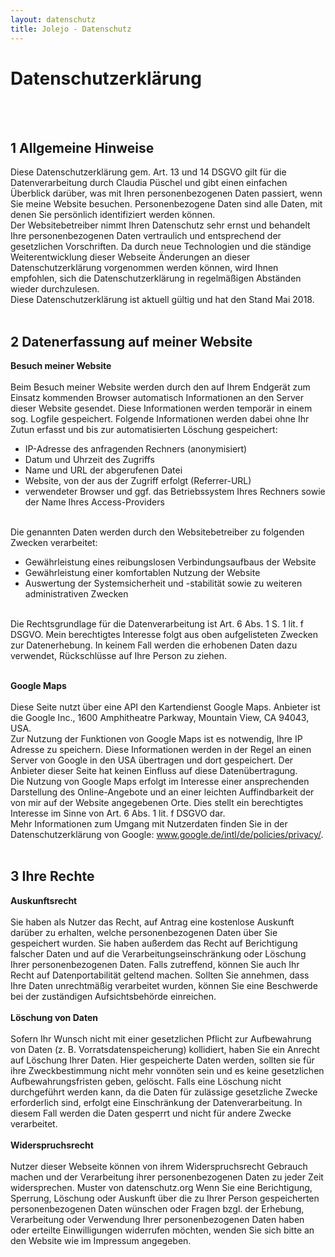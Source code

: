 ```yaml
---
layout: datenschutz
title: Jolejo - Datenschutz
---
```



<h1>Datenschutzerklärung</h1>
<br/><br/>

<h2>1 Allgemeine Hinweise</h2>

Diese Datenschutzerklärung gem. Art. 13 und 14 DSGVO gilt für die Datenverarbeitung durch Claudia Püschel und gibt einen einfachen Überblick darüber, was mit Ihren personenbezogenen Daten passiert, wenn Sie meine Website besuchen. Personenbezogene Daten sind alle Daten, mit denen Sie persönlich identifiziert werden können.
<br/>
Der Websitebetreiber nimmt Ihren Datenschutz sehr ernst und behandelt Ihre
personenbezogenen Daten vertraulich und entsprechend der gesetzlichen Vorschriften. Da durch neue Technologien und die ständige Weiterentwicklung dieser Webseite Änderungen an dieser Datenschutzerklärung vorgenommen werden können, wird Ihnen empfohlen, sich die Datenschutzerklärung in regelmäßigen Abständen wieder durchzulesen.
 <br/>
Diese Datenschutzerklärung ist aktuell gültig und hat den Stand Mai 2018.
<br/><br/>

<h2>2 Datenerfassung auf meiner Website</h2>

<b>Besuch meiner Website</b>
<br/><br/>
Beim Besuch meiner Website werden durch den auf Ihrem Endgerät zum Einsatz kommenden Browser automatisch Informationen an den Server dieser Website gesendet. Diese Informationen werden temporär in einem sog. Logfile gespeichert. Folgende Informationen werden dabei ohne Ihr Zutun erfasst und bis zur automatisierten Löschung gespeichert:
<br/>
<ul>
<li>IP-Adresse des anfragenden Rechners (anonymisiert)</li>
<li>Datum und Uhrzeit des Zugriffs</li>
<li>Name und URL der abgerufenen Datei</li>
<li>Website, von der aus der Zugriff erfolgt (Referrer-URL)</li>
<li>verwendeter Browser und ggf. das Betriebssystem Ihres Rechners sowie der Name Ihres Access-Providers</li>
</ul>
<br/>
Die genannten Daten werden durch den Websitebetreiber zu folgenden Zwecken verarbeitet:
<br/>
<UL>
<li>Gewährleistung eines reibungslosen Verbindungsaufbaus der Website</li>
<li>Gewährleistung einer komfortablen Nutzung der Website</li>
<li>Auswertung der Systemsicherheit und -stabilität sowie zu weiteren administrativen Zwecken</li>
</UL>

<br/>
Die Rechtsgrundlage für die Datenverarbeitung ist Art. 6 Abs. 1 S. 1 lit. f DSGVO. Mein berechtigtes Interesse folgt aus oben aufgelisteten Zwecken zur Datenerhebung. In keinem Fall werden die erhobenen Daten dazu verwendet, Rückschlüsse auf Ihre Person zu ziehen.
<br/><br/>

<b>Google Maps</b>
<br/><br/>
Diese Seite nutzt über eine API den Kartendienst Google Maps. Anbieter ist die Google Inc., 1600 Amphitheatre Parkway, Mountain View, CA 94043, USA.
<br/>
Zur Nutzung der Funktionen von Google Maps ist es notwendig, Ihre IP Adresse zu speichern. Diese Informationen werden in der Regel an einen Server von Google in den USA übertragen und dort gespeichert. Der Anbieter dieser Seite hat keinen Einfluss auf diese Datenübertragung.
<br/>
Die Nutzung von Google Maps erfolgt im Interesse einer ansprechenden Darstellung des Online-Angebote und an einer leichten Auffindbarkeit der von mir auf der Website angegebenen Orte. Dies stellt ein berechtigtes Interesse im Sinne von Art. 6 Abs. 1 lit. f DSGVO dar.
<br/>
Mehr Informationen zum Umgang mit Nutzerdaten finden Sie in der Datenschutzerklärung von Google: www.google.de/intl/de/policies/privacy/.
<br/><br/>

<h2>3 Ihre Rechte</h2>

<b>Auskunftsrecht</b>
<br/><br/>
Sie haben als Nutzer das Recht, auf Antrag eine kostenlose Auskunft darüber zu erhalten,
welche personenbezogenen Daten über Sie gespeichert wurden. Sie haben außerdem das
Recht auf Berichtigung falscher Daten und auf die Verarbeitungseinschränkung oder
Löschung Ihrer personenbezogenen Daten. Falls zutreffend, können Sie auch Ihr Recht auf
Datenportabilität geltend machen. Sollten Sie annehmen, dass Ihre Daten unrechtmäßig
verarbeitet wurden, können Sie eine Beschwerde bei der zuständigen Aufsichtsbehörde
einreichen.
<br/><br/>
<b>Löschung von Daten</b>
<br/><br/>
Sofern Ihr Wunsch nicht mit einer gesetzlichen Pflicht zur Aufbewahrung von Daten (z. B. Vorratsdatenspeicherung) kollidiert, haben Sie ein Anrecht auf Löschung Ihrer Daten. Hier gespeicherte Daten werden, sollten sie für ihre Zweckbestimmung nicht mehr vonnöten sein und es keine gesetzlichen Aufbewahrungsfristen geben, gelöscht. Falls eine Löschung nicht durchgeführt werden kann, da die Daten für zulässige gesetzliche Zwecke erforderlich sind, erfolgt eine Einschränkung der Datenverarbeitung. In diesem Fall werden die Daten gesperrt und nicht für andere Zwecke verarbeitet.
<br/><br/>
<b>Widerspruchsrecht</b>
<br/><br/>
Nutzer dieser Webseite können von ihrem Widerspruchsrecht Gebrauch machen und der
Verarbeitung ihrer personenbezogenen Daten zu jeder Zeit widersprechen.
Muster von datenschutz.org
Wenn Sie eine Berichtigung, Sperrung, Löschung oder Auskunft über die zu Ihrer Person
gespeicherten personenbezogenen Daten wünschen oder Fragen bzgl. der Erhebung,
Verarbeitung oder Verwendung Ihrer personenbezogenen Daten haben oder erteilte
Einwilligungen widerrufen möchten, wenden Sie sich bitte an den Website wie im Impressum angegeben.
